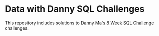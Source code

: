 # Data with Danny SQL Challenges

This repository includes solutions to [Danny Ma's 8 Week SQL Challenge]([https://preppindata.blogspot.com/](https://8weeksqlchallenge.com/)) challenges.

